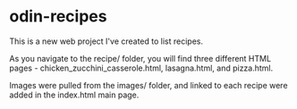 # odin-recipes

This is a new web project I've created to list recipes. 

As you navigate to the recipe/ folder, you will find three different HTML pages - chicken_zucchini_casserole.html, lasagna.html, and pizza.html. 

Images were pulled from the images/ folder, and linked to each recipe were added in the index.html main page. 
